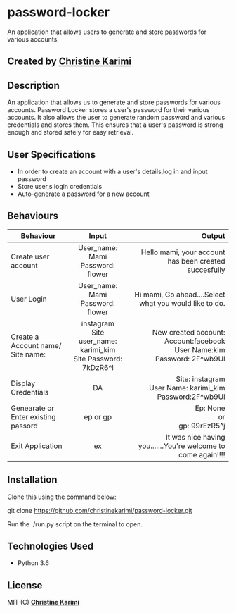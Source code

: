 #        password-locker

An application that allows users to generate and store passwords for various accounts.


## Created by [Christine Karimi ](https://github.com/christinekarimi)

## Description

An application that allows us to generate and store passwords for various accounts.
Password Locker stores a user's password for their various accounts. It also allows the user to generate random password and various credentials and stores them. This ensures that a user's password is strong enough and stored safely for easy retrieval.

## User Specifications

* In order to create an account with a user's details,log in and input password
* Store user,s login credentials
* Auto-generate a password for a new account

## Behaviours
| Behaviour | Input | Output |
| ------------ |:----------:| -------: | 
| Create user account | User_name: Mami <br> Password: flower| Hello mami, your account has been created succesfully |
| User Login|  User_name: Mami <br> Password: flower |  Hi mami, Go ahead....Select what you would like to do. | 
| Create a Account name/ Site name:|    instagram <br> Site user_name: karimi_kim <br> Site Password: 7kDzR6^l | New created account: <br> Account:facebook <br> User Name:kim <br> Password: 2F^wb9Ul  |
| Display Credentials | DA| Site: instagram <br> User Name: karimi_kim <br> Password:2F^wb9Ul|
| Genearate or Enter existing passord|ep or gp  |Ep: None <br> or <br> gp: 99rEzR5^j |
| Exit Application | ex  | It was nice having you.......You're welcome to come again!!!! |

## Installation

Clone this using the command below:

git clone  https://github.com/christinekarimi/password-locker.git

Run the ./run.py script on the terminal to open.

## Technologies Used

* Python 3.6

## License

MIT (C) **[Christine Karimi](https://github.com/christinekarimi)**
